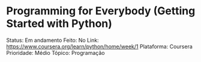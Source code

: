 # Programming for Everybody (Getting Started with Python)

Status: Em andamento
Feito: No
Link: https://www.coursera.org/learn/python/home/week/1
Plataforma: Coursera
Prioridade: Médio
Tópico: Programação